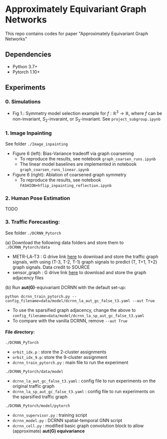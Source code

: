 # Approximately Equivariant Graph Networks

This repo contains codes for paper "Approximately Equivariant Graph Networks"

## Dependencies
- Python 3.7+
- Pytorch 1.10+

## Experiments



### 0. Simulations
- Fig 1.: Symmetry model selection example for $f: \mathbb R^3 \to \mathbb R$, where $f$ can be non-invariant, $S_2$-invaraint, or $S_3$-invariant. See ```project_subgroup.ipynb```

### 1. Image Inpainting
See folder ```./Image_inpainting```
- Figure 6 (left): Bias-Variance tradeoff via graph coarsening
  - To reproduce the results, see notebook ```graph_coarsen_runs.ipynb```
  - The linear model baselines are implemented in notebook ```graph_coarsen_runs_linear.ipynb```
- Figure 6 (right): Ablation of coarsened graph symmetry
  - To reproduce the results, see notebook ```FASHION+hflip_inpainting_reflection.ipynb```
  
### 2. Human Pose Estimation

TODO

### 3. Traffic Forecasting: 
See folder ```./DCRNN_Pytorch```

(a) Download the following data folders and store them to ```./DCRNN_Pytorch/data```
- METR-LA-T3 : G drive link [here](https://drive.google.com/drive/folders/1TiGfCf_CTr2WZ0lK0C9XUDLU-GjprBRo?usp=share_link) to download and store the traffic graph signals, with using (T-3, T-2, T-1) graph signals to predict (T, T+1, T+2) graph signals. Data credit to SOURCE
- sensor_graph : G drive link [here](https://drive.google.com/drive/folders/139d3quRQkC08zoxVID7AIWPcfr74_KK7?usp=sharing) to download and store the graph adjacency files

(b) Run **aut(G)**-equivariant DCRNN with the default set-up: 
```
python dcrnn_train_pytorch.py --config_filename=data/model/dcrnn_la_aut_gc_false_t3.yaml --aut True
```
  - To use the sparsified graph adjacency, change the above to ```config_filename=data/model/dcrnn_la_sp_aut_gc_false_t3.yaml```
  - To compare with the vanilla DCRNN, remove ```--aut True```

#### File directory:

  ```./DCRNN_PyTorch```
  - ```orbit_idx.p``` : store the 2-cluster assignments 
  - ```orbit_idx_9.p```: store the 9-cluster assignment
  - ```dcrnn_train_pytorch.py``` : main file to run the experiment

  ```./DCRNN_Pytorch/data/model```
  - ```dcrnn_la_aut_gc_false_t3.yaml``` : config file to run experiments on the original traffic graph
  - ```dcrnn_la_sp_aut_gc_false_t3.yaml``` : config file to run experiments on the sparsified traffic graph

  ```./DCRNN_Pytorch/model/pytorch```
  - ```dcrnn_supervisor.py``` : training script
  - ```dcrnn_model.py``` : DCRNN spatial-temporal GNN script
  - ```dcrnn_cell.py``` : modified basic graph convolution block to allow (approximate) **aut(G) equivariance**

